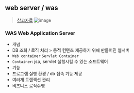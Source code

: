  ## web server / was
> [참고자료](https://2dubbing.tistory.com/29)
![image](https://github.com/hyunolike/info-docs/assets/61215550/b7c877b6-0381-405d-bab3-bb81ca2c5426)

### WAS Web Application Server
- 개념
 - DB 조회 / 로직 처리 > 동적 컨텐츠 제공하기 위해 만들어진 웹서버
 - `Web container` `Servlet Container`
 - `Container`: jsp, servlet 실행시킬 수 있는 소프트웨어
- 기능
 - 프로그램 실행 환경 / db 접속 기능 제공
 - 여러개 트랜잭션 관리
 - 비즈니스 로직수행
